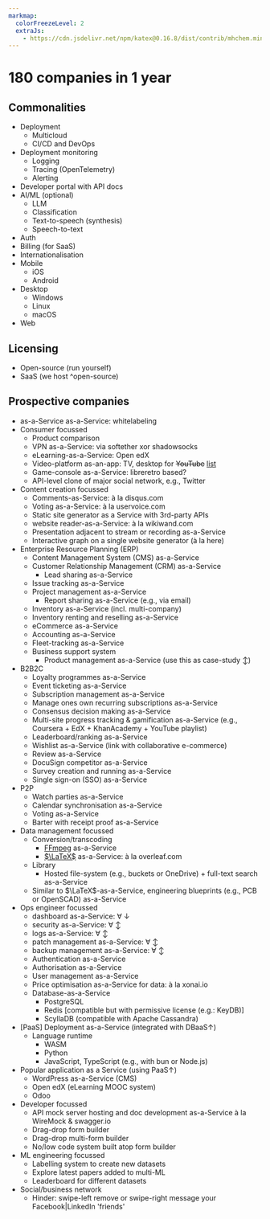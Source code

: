 ```yaml
---
markmap:
  colorFreezeLevel: 2
  extraJs:
    - https://cdn.jsdelivr.net/npm/katex@0.16.8/dist/contrib/mhchem.min.js
---
```


# 180 companies in 1 year

## Commonalities

- Deployment
  - Multicloud
  - CI/CD and DevOps
- Deployment monitoring
  - Logging
  - Tracing (OpenTelemetry)
  - Alerting
- Developer portal with API docs
- AI/ML (optional)
  - LLM
  - Classification
  - Text-to-speech (synthesis)
  - Speech-to-text
- Auth
- Billing (for SaaS)
- Internationalisation
- Mobile
  - iOS
  - Android
- Desktop
  - Windows
  - Linux
  - macOS
- Web

## Licensing

- Open-source (run yourself)
- SaaS (we host ^open-source)

## Prospective companies

- as-a-Service as-a-Service: whitelabeling
- Consumer focussed
  - Product comparison
  - VPN as-a-Service: via softether xor shadowsocks
  - eLearning-as-a-Service: Open edX
  - Video-platform as-an-app: TV, desktop for ~~YouTube~~ [list](https://en.wikipedia.org/wiki/List_of_online_video_platforms)
  - Game-console as-a-Service: libreretro based?
  - API-level clone of major social network, e.g., Twitter
- Content creation focussed
  - Comments-as-Service: à la disqus.com
  - Voting as-a-Service: à la uservoice.com
  - Static site generator as a Service with 3rd-party APIs
  - website reader-as-a-Service: à la wikiwand.com
  - Presentation adjacent to stream or recording as-a-Service
  - Interactive graph on a single website generator (à la here)
- Enterprise Resource Planning (ERP)
  - Content Management System (CMS) as-a-Service
  - Customer Relationship Management (CRM) as-a-Service
    - Lead sharing as-a-Service
  - Issue tracking as-a-Service
  - Project management as-a-Service
    - Report sharing as-a-Service (e.g., via email)
  - Inventory as-a-Service (incl. multi-company)
  - Inventory renting and reselling as-a-Service
  - eCommerce as-a-Service
  - Accounting as-a-Service
  - Fleet-tracking as-a-Service
  - Business support system
    - Product management as-a-Service (use this as case-study ↕)
- B2B2C
  - Loyalty programmes as-a-Service
  - Event ticketing as-a-Service
  - Subscription management as-a-Service
  - Manage ones own recurring subscriptions as-a-Service
  - Consensus decision making as-a-Service
  - Multi-site progress tracking & gamification as-a-Service (e.g., Coursera + EdX + KhanAcademy + YouTube playlist)
  - Leaderboard/ranking as-a-Service
  - Wishlist as-a-Service (link with collaborative e-commerce)
  - Review as-a-Service
  - DocuSign competitor as-a-Service
  - Survey creation and running as-a-Service
  - Single sign-on (SSO) as-a-Service
- P2P
  - Watch parties as-a-Service
  - Calendar synchronisation as-a-Service
  - Voting as-a-Service
  - Barter with receipt proof as-a-Service
- Data management focussed
  - Conversion/transcoding
    - [FFmpeg](https://ffmpeg.org) as-a-Service
    - [$\LaTeX$](https://latex-project.org) as-a-Service: à la overleaf.com
  - Library
    - Hosted file-system (e.g., buckets or OneDrive) + full-text search as-a-Service
  - Similar to $\LaTeX$-as-a-Service, engineering blueprints (e.g., PCB or OpenSCAD) as-a-Service
- Ops engineer focussed
  - dashboard as-a-Service: ∀ ↓
  - security as-a-Service: ∀ ↕
  - logs as-a-Service: ∀ ↕
  - patch management as-a-Service: ∀ ↕
  - backup management as-a-Service: ∀ ↕
  - Authentication as-a-Service
  - Authorisation as-a-Service
  - User management as-a-Service
  - Price optimisation as-a-Service for data: à la xonai.io
  - Database-as-a-Service
    - PostgreSQL
    - Redis [compatible but with permissive license (e.g.: KeyDB)]
    - ScyllaDB (compatible with Apache Cassandra)
 - [PaaS] Deployment as-a-Service (integrated with DBaaS↑)
    - Language runtime
      - WASM
      - Python
      - JavaScript, TypeScript (e.g., with bun or Node.js)
 - Popular application as a Service (using PaaS↑)
    - WordPress as-a-Service (CMS)
    - Open edX (eLearning MOOC system)
    - Odoo
- Developer focussed
  - API mock server hosting and doc development as-a-Service à la WireMock & swagger.io
  - Drag-drop form builder
  - Drag-drop multi-form builder
  - No/low code system built atop form builder
- ML engineering focussed
  - Labelling system to create new datasets
  - Explore latest papers added to multi-ML
  - Leaderboard for different datasets
- Social/business network
  - Hinder: swipe-left remove or swipe-right message your Facebook|LinkedIn 'friends'
<!--
- ML engineering focussed
  - ML dashboard
- [DevOps] database version management
- [DevOps] change management
- [DevOps] service dependency analysis
- [DevOps] distributed tracing system
- [DevOps] Full-stack observability
Relevant:
- https://github.com/Atarity/deploy-your-own-saas
-->
